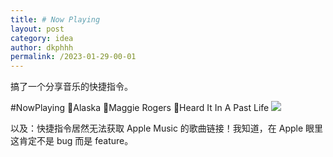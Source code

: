 ```yaml
---
title: # Now Playing
layout: post
category: idea
author: dkphhh
permalink: /2023-01-29-00-01
---
```

搞了一个分享音乐的快捷指令。

#NowPlaying
🎵Alaska
🎤Maggie Rogers
💽Heard It In A Past Life
![](https://cdn.jsdelivr.net/gh/dkphhh/img/imgformessage/20230128235614.jpg)

以及：快捷指令居然无法获取 Apple Music 的歌曲链接！我知道，在 Apple 眼里这肯定不是 bug 而是 feature。